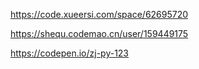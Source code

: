 https://code.xueersi.com/space/62695720

https://shequ.codemao.cn/user/159449175

https://codepen.io/zj-py-123
